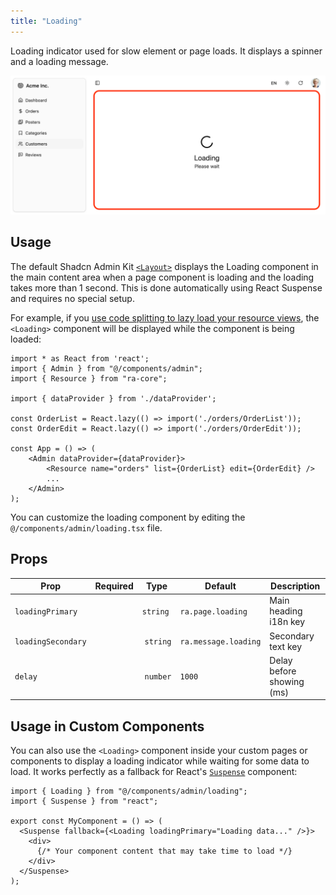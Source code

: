 ```yaml
---
title: "Loading"
---
```


Loading indicator used for slow element or page loads. It displays a spinner and a loading message.

![Loading](./images/loading.png)

## Usage

The default Shadcn Admin Kit [`<Layout>`](./Layout.md) displays the Loading component in the main content area when a page component is loading and the loading takes more than 1 second. This is done automatically using React Suspense and requires no special setup.

For example, if you [use code splitting to lazy load your resource views](./Resource.md#lazy-loading), the `<Loading>` component will be displayed while the component is being loaded:

```tsx
import * as React from 'react';
import { Admin } from "@/components/admin";
import { Resource } from "ra-core";

import { dataProvider } from './dataProvider';

const OrderList = React.lazy(() => import('./orders/OrderList'));
const OrderEdit = React.lazy(() => import('./orders/OrderEdit'));

const App = () => (
    <Admin dataProvider={dataProvider}>
        <Resource name="orders" list={OrderList} edit={OrderEdit} />
        ...
    </Admin>
);
```

You can customize the loading component by editing the `@/components/admin/loading.tsx` file.

## Props

| Prop | Required | Type | Default | Description |
|------|----------|------|---------|-------------|
| `loadingPrimary` | | `string` | `ra.page.loading` | Main heading i18n key |
| `loadingSecondary` | | `string` | `ra.message.loading` | Secondary text key |
| `delay` | | `number` | `1000` | Delay before showing (ms) |

## Usage in Custom Components

You can also use the `<Loading>` component inside your custom pages or components to display a loading indicator while waiting for some data to load. It works perfectly as a fallback for React's [`Suspense`](https://react.dev/reference/react/Suspense) component:

```tsx
import { Loading } from "@/components/admin/loading";
import { Suspense } from "react";

export const MyComponent = () => (
  <Suspense fallback={<Loading loadingPrimary="Loading data..." />}>
    <div>
      {/* Your component content that may take time to load */}
    </div>
  </Suspense>
);
```
